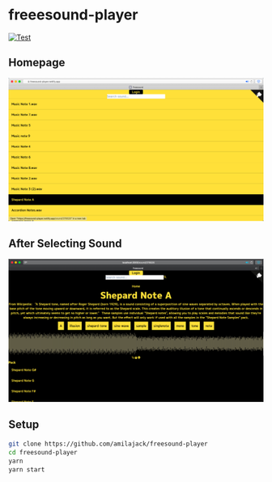 # freeesound-player

[![Test](https://github.com/amilajack/freesound-player/workflows/Test/badge.svg)](https://github.com/amilajack/freesound-player/actions?query=workflow%3ATest)

## Homepage

![freesound-player's homepage as of 7:49 PM PST Tuesday, September 22, 2020](screenshots/homepage-2020-09-23-at-6.05.05-PM.png)

## After Selecting Sound

![freesound-player's appearance after selecting a sound as of 7:55 PM PST Tuesday, September 22, 2020](screenshots/soundpage-2020-09-25-at-8.02.03-PM-PST.png)

## Setup

```bash
git clone https://github.com/amilajack/freesound-player
cd freesound-player
yarn
yarn start
```

